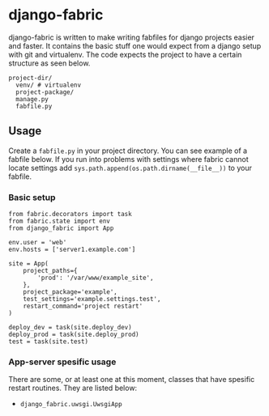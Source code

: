 # django-fabric
django-fabric is written to make writing fabfiles for django projects easier and faster.
It contains the basic stuff one would expect from a django setup with git and virtualenv. The code
expects the project to have a certain structure as seen below.

    project-dir/
      venv/ # virtualenv
      project-package/
      manage.py
      fabfile.py

## Usage

Create a `fabfile.py` in your project directory. You can see example of a fabfile below. If you 
run into problems with settings where fabric cannot locate settings add 
`sys.path.append(os.path.dirname(__file__))` to your fabfile.

### Basic setup

    from fabric.decorators import task
    from fabric.state import env
    from django_fabric import App

    env.user = 'web'
    env.hosts = ['server1.example.com']

    site = App(
        project_paths={
            'prod': '/var/www/example_site',
        },
        project_package='example',
        test_settings='example.settings.test',
        restart_command='project restart'
    )

    deploy_dev = task(site.deploy_dev)
    deploy_prod = task(site.deploy_prod)
    test = task(site.test)

### App-server spesific usage
There are some, or at least one at this moment, classes that have spesific restart routines. They
are listed below:

* `django_fabric.uwsgi.UwsgiApp`
